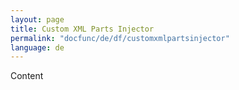 ```yaml
---
layout: page
title: Custom XML Parts Injector
permalink: "docfunc/de/df/customxmlpartsinjector"
language: de
---
```


Content